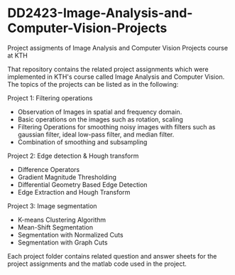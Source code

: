 # DD2423-Image-Analysis-and-Computer-Vision-Projects
Project assigments of Image Analysis and Computer Vision Projects course at KTH 

That repository contains the related project assignments which were implemented in KTH's course called Image Analysis and Computer Vision. The topics of the projects can be listed as in the following:

Project 1: Filtering operations
- Observation of Images in spatial and frequency domain.
- Basic operations on the images such as rotation, scaling
- Filtering Operations for smoothing noisy images with filters such as gaussian filter, ideal low-pass filter, and median filter.
- Combination of smoothing and subsampling

Project 2: Edge detection & Hough transform
- Difference Operators
- Gradient Magnitude Thresholding
- Differential Geometry Based Edge Detection
- Edge Extraction and Hough Transform

Project 3: Image segmentation
- K-means Clustering Algorithm
- Mean-Shift Segmentation
- Segmentation with Normalized Cuts
- Segmentation with Graph Cuts

Each project folder contains related question and answer sheets for the project assignments and the matlab code used in the project.
